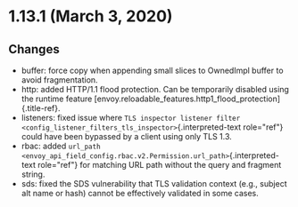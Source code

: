 1.13.1 (March 3, 2020)
======================

Changes
-------

-   buffer: force copy when appending small slices to OwnedImpl buffer
    to avoid fragmentation.
-   http: added HTTP/1.1 flood protection. Can be temporarily disabled
    using the runtime feature
    [envoy.reloadable\_features.http1\_flood\_protection]{.title-ref}.
-   listeners: fixed issue where
    `TLS inspector listener filter <config_listener_filters_tls_inspector>`{.interpreted-text
    role="ref"} could have been bypassed by a client using only TLS 1.3.
-   rbac: added
    `url_path <envoy_api_field_config.rbac.v2.Permission.url_path>`{.interpreted-text
    role="ref"} for matching URL path without the query and fragment
    string.
-   sds: fixed the SDS vulnerability that TLS validation context (e.g.,
    subject alt name or hash) cannot be effectively validated in some
    cases.
